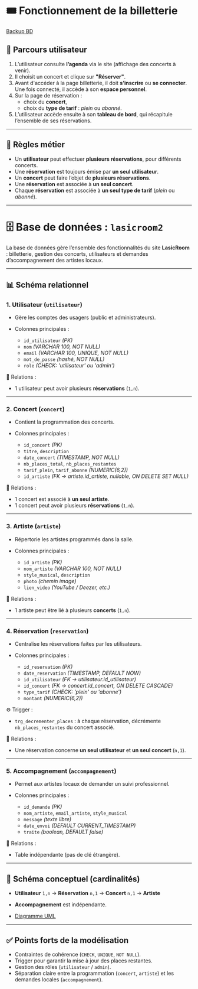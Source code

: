 # 🎟 Fonctionnement de la billetterie

[Backup BD](/documentation_technique/backup_lasicroom2.sql)

## 🔄 Parcours utilisateur

1. L’utilisateur consulte **l’agenda** via le site (affichage des concerts à venir).  
2. Il choisit un concert et clique sur **"Réserver"**.  
3. Avant d'accéder à la page billetterie, il doit **s’inscrire** ou **se connecter**.  
   Une fois connecté, il accède à son **espace personnel**.  
4. Sur la page de réservation :  
   - choix du **concert**,   
   - choix du **type de tarif** : *plein* ou *abonné*.  
5. L’utilisateur accède ensuite à son **tableau de bord**, qui récapitule l’ensemble de ses réservations.  

---

## 📏 Règles métier

- Un **utilisateur** peut effectuer **plusieurs réservations**, pour différents concerts.  
- Une **réservation** est toujours émise par **un seul utilisateur**.  
- Un **concert** peut faire l’objet de **plusieurs réservations**.  
- Une **réservation** est associée à **un seul concert**.  
- Chaque **réservation** est associée à **un seul type de tarif** (*plein* ou *abonné*).

---

# 🗄️ Base de données : `lasicroom2`


La base de données gère l’ensemble des fonctionnalités du site **LasicRoom** : billetterie, gestion des concerts, utilisateurs et demandes d’accompagnement des artistes locaux.

---

## 📊 Schéma relationnel

### 1. **Utilisateur** (`utilisateur`)

* Gère les comptes des usagers (public et administrateurs).
* Colonnes principales :

  * `id_utilisateur` *(PK)*
  * `nom` *(VARCHAR 100, NOT NULL)*
  * `email` *(VARCHAR 100, UNIQUE, NOT NULL)*
  * `mot_de_passe` *(hashé, NOT NULL)*
  * `role` *(CHECK: 'utilisateur' ou 'admin')*

🔗 Relations :

* 1 utilisateur peut avoir plusieurs **réservations** (`1,n`).

---

### 2. **Concert** (`concert`)

* Contient la programmation des concerts.
* Colonnes principales :

  * `id_concert` *(PK)*
  * `titre`, `description`
  * `date_concert` *(TIMESTAMP, NOT NULL)*
  * `nb_places_total`, `nb_places_restantes`
  * `tarif_plein`, `tarif_abonne` *(NUMERIC(6,2))*
  * `id_artiste` *(FK → artiste.id\_artiste, nullable, ON DELETE SET NULL)*

🔗 Relations :

* 1 concert est associé à **un seul artiste**.
* 1 concert peut avoir plusieurs **réservations** (`1,n`).

---

### 3. **Artiste** (`artiste`)

* Répertorie les artistes programmés dans la salle.
* Colonnes principales :

  * `id_artiste` *(PK)*
  * `nom_artiste` *(VARCHAR 100, NOT NULL)*
  * `style_musical`, `description`
  * `photo` *(chemin image)*
  * `lien_video` *(YouTube / Deezer, etc.)*

🔗 Relations :

* 1 artiste peut être lié à plusieurs **concerts** (`1,n`).

---

### 4. **Réservation** (`reservation`)

* Centralise les réservations faites par les utilisateurs.
* Colonnes principales :

  * `id_reservation` *(PK)*
  * `date_reservation` *(TIMESTAMP, DEFAULT NOW)*
  * `id_utilisateur` *(FK → utilisateur.id\_utilisateur)*
  * `id_concert` *(FK → concert.id\_concert, ON DELETE CASCADE)*
  * `type_tarif` *(CHECK: 'plein' ou 'abonne')*
  * `montant` *(NUMERIC(6,2))*

⚙️ Trigger :

* `trg_decrementer_places` : à chaque réservation, décrémente `nb_places_restantes` du concert associé.

🔗 Relations :

* Une réservation concerne **un seul utilisateur** et **un seul concert** (`n,1`).

---

### 5. **Accompagnement** (`accompagnement`)

* Permet aux artistes locaux de demander un suivi professionnel.
* Colonnes principales :

  * `id_demande` *(PK)*
  * `nom_artiste`, `email_artiste`, `style_musical`
  * `message` *(texte libre)*
  * `date_envoi` *(DEFAULT CURRENT\_TIMESTAMP)*
  * `traite` *(boolean, DEFAULT false)*

🔗 Relations :

* Table indépendante (pas de clé étrangère).

---

## 📐 Schéma conceptuel (cardinalités)

* **Utilisateur** `1,n` → **Réservation** `n,1` → **Concert** `n,1` → **Artiste**
* **Accompagnement** est indépendante.

* [Diagramme UML](/documentation_technique/diagrammeUML.png)

---

## ✅ Points forts de la modélisation

* Contraintes de cohérence (`CHECK`, `UNIQUE`, `NOT NULL`).
* Trigger pour garantir la mise à jour des places restantes.
* Gestion des rôles (`utilisateur` / `admin`).
* Séparation claire entre la programmation (`concert`, `artiste`) et les demandes locales (`accompagnement`).

